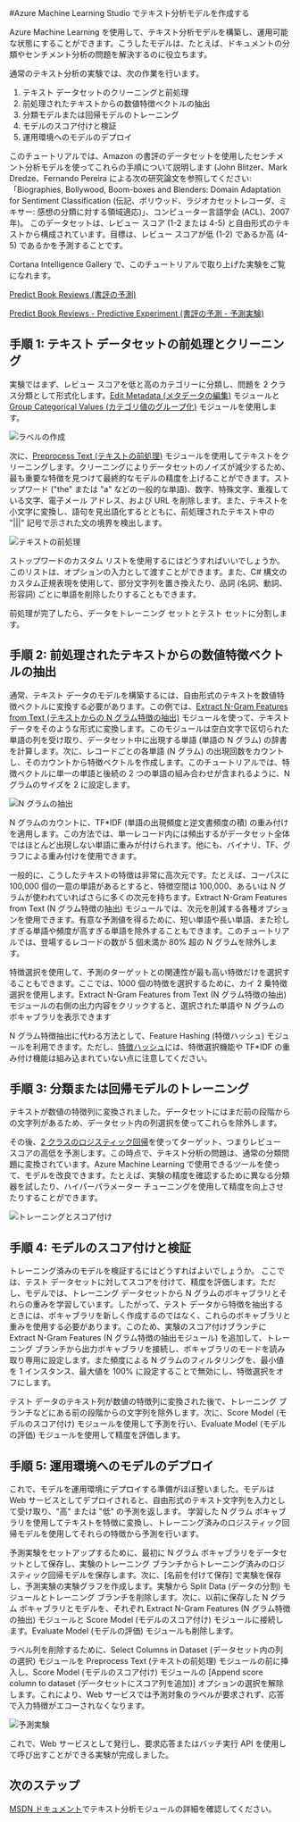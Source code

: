 <properties
	pageTitle="Azure Machine Learning Studio でテキスト分析モデルを作成する | Microsoft Azure"
	description="テキストの前処理、N グラム、または特徴ハッシュ用のモジュールを使って Azure Machine Learning Studio でテキスト分析モデルを作成する方法"
	services="machine-learning"
	documentationCenter=""
	authors="rastala"
	manager="paulettm"
	editor=""/>

<tags
	ms.service="machine-learning"
	ms.workload="data-services"
	ms.tgt_pltfrm="na"
	ms.devlang="na"
	ms.topic="article"
	ms.date="09/06/2016"
	ms.author="roastala" />


#Azure Machine Learning Studio でテキスト分析モデルを作成する

Azure Machine Learning を使用して、テキスト分析モデルを構築し、運用可能な状態にすることができます。こうしたモデルは、たとえば、ドキュメントの分類やセンチメント分析の問題を解決するのに役立ちます。

通常のテキスト分析の実験では、次の作業を行います。

 1. テキスト データセットのクリーニングと前処理
 2. 前処理されたテキストからの数値特徴ベクトルの抽出
 3. 分類モデルまたは回帰モデルのトレーニング
 4. モデルのスコア付けと検証
 5. 運用環境へのモデルのデプロイ

このチュートリアルでは、Amazon の書評のデータセットを使用したセンチメント分析モデルを使ってこれらの手順について説明します (John Blitzer、Mark Dredze、Fernando Pereira による次の研究論文を参照してください: 「Biographies, Bollywood, Boom-boxes and Blenders: Domain Adaptation for Sentiment Classification (伝記、ボリウッド、ラジオカセットレコーダ、ミキサー: 感想の分類に対する領域適応)」、コンピューター言語学会 (ACL)、2007 年)。 このデータセットは、レビュー スコア (1-2 または 4-5) と自由形式のテキストから構成されています。目標は、レビュー スコアが低 (1-2) であるか高 (4-5) であるかを予測することです。

Cortana Intelligence Gallery で、このチュートリアルで取り上げた実験をご覧になれます。

[Predict Book Reviews (書評の予測)](https://gallery.cortanaintelligence.com/Experiment/Predict-Book-Reviews-1)

[Predict Book Reviews - Predictive Experiment (書評の予測 - 予測実験)](https://gallery.cortanaintelligence.com/Experiment/Predict-Book-Reviews-Predictive-Experiment-1)

## 手順 1: テキスト データセットの前処理とクリーニング

実験ではまず、レビュー スコアを低と高のカテゴリーに分類し、問題を 2 クラス分類として形式化します。[Edit Metadata (メタデータの編集)](https://msdn.microsoft.com/library/azure/dn905986.aspx) モジュールと[Group Categorical Values (カテゴリ値のグループ化)](https://msdn.microsoft.com/library/azure/dn906014.aspx) モジュールを使用します。

![ラベルの作成](./media/machine-learning-text-analytics-module-tutorial/create-label.png)

次に、[Preprocess Text (テキストの前処理)](https://msdn.microsoft.com/library/azure/mt762915.aspx) モジュールを使用してテキストをクリーニングします。クリーニングによりデータセットのノイズが減少するため、最も重要な特徴を見つけて最終的なモデルの精度を上げることができます。ストップワード ("the" または "a" などの一般的な単語)、数字、特殊文字、重複している文字、電子メール アドレス、および URL を削除します。また、テキストを小文字に変換し、語句を見出語化するとともに、前処理されたテキスト中の "|||" 記号で示された文の境界を検出します。

![テキストの前処理](./media/machine-learning-text-analytics-module-tutorial/preprocess-text.png)

ストップワードのカスタム リストを使用するにはどうすればいいでしょうか。 このリストは、オプションの入力として渡すことができます。また、C# 構文のカスタム正規表現を使用して、部分文字列を置き換えたり、品詞 (名詞、動詞、形容詞) ごとに単語を削除したりすることもできます。

前処理が完了したら、データをトレーニング セットとテスト セットに分割します。

## 手順 2: 前処理されたテキストからの数値特徴ベクトルの抽出

通常、テキスト データのモデルを構築するには、自由形式のテキストを数値特徴ベクトルに変換する必要があります。この例では、[Extract N-Gram Features from Text (テキストからの N グラム特徴の抽出)](https://msdn.microsoft.com/library/azure/mt762916.aspx) モジュールを使って、テキスト データをそのような形式に変換します。このモジュールは空白文字で区切られた単語の列を受け取り、データセット中に出現する単語 (単語の N グラム) の辞書を計算します。次に、レコードごとの各単語 (N グラム) の出現回数をカウントし、そのカウントから特徴ベクトルを作成します。このチュートリアルでは、特徴ベクトルに単一の単語と後続の 2 つの単語の組み合わせが含まれるように、N グラムのサイズを 2 に設定します。

![N グラムの抽出](./media/machine-learning-text-analytics-module-tutorial/extract-ngrams.png)

N グラムのカウントに、TF*IDF (単語の出現頻度と逆文書頻度の積) の重み付けを適用します。この方法では、単一レコード内には頻出するがデータセット全体ではほとんど出現しない単語に重みが付けられます。他にも、バイナリ、TF、グラフによる重み付けを使用できます。

一般的に、こうしたテキストの特徴は非常に高次元です。たとえば、コーパスに 100,000 個の一意の単語があるとすると、特徴空間は 100,000、あるいは N グラムが使われていればさらに多くの次元を持ちます。Extract N-Gram Features from Text (N グラム特徴の抽出) モジュールでは、次元を削減する各種オプションを使用できます。有意な予測値を得るために、短い単語や長い単語、また珍しすぎる単語や頻度が高すぎる単語を除外することもできます。このチュートリアルでは、登場するレコードの数が 5 個未満か 80% 超の N グラムを除外します。

特徴選択を使用して、予測のターゲットとの関連性が最も高い特徴だけを選択することもできます。ここでは、1000 個の特徴を選択するために、カイ 2 乗特徴選択を使用します。Extract N-Gram Features from Text (N グラム特徴の抽出) モジュールの右側の出力内容をクリックすると、選択された単語や N グラムのボキャブラリを表示できます

N グラム特徴抽出に代わる方法として、Feature Hashing (特徴ハッシュ) モジュールを利用できます。ただし、[特徴ハッシュ](https://msdn.microsoft.com/library/azure/dn906018.aspx)には、特徴選択機能や TF*IDF の重み付け機能は組み込まれていない点に注意してください。

## 手順 3: 分類または回帰モデルのトレーニング

テキストが数値の特徴列に変換されました。データセットにはまだ前の段階からの文字列があるため、データセット内の列選択を使ってこれらを除外します。

その後、[2 クラスのロジスティック回帰](https://msdn.microsoft.com/library/azure/dn905994.aspx)を使ってターゲット、つまりレビュー スコアの高低を予測します。この時点で、テキスト分析の問題は、通常の分類問題に変換されています。Azure Machine Learning で使用できるツールを使って、モデルを改良できます。たとえば、実験の精度を確認するために異なる分類器を試したり、ハイパーパラメーター チューニングを使用して精度を向上させたりすることができます。

![トレーニングとスコア付け](./media/machine-learning-text-analytics-module-tutorial/scoring-text.png)

## 手順 4: モデルのスコア付けと検証

トレーニング済みのモデルを検証するにはどうすればよいでしょうか。 ここでは、テスト データセットに対してスコアを付けて、精度を評価します。ただし、モデルでは、トレーニング データセットから N グラムのボキャブラリとそれらの重みを学習しています。したがって、テスト データから特徴を抽出するときには、ボキャブラリを新しく作成するのではなく、これらのボキャブラリと重みを使用する必要があります。このため、実験のスコア付けブランチに Extract N-Gram Features (N グラム特徴の抽出モジュール) を追加して、トレーニング ブランチから出力ボキャブラリを接続し、ボキャブラリのモードを読み取り専用に設定します。また頻度による N グラムのフィルタリングを、最小値を 1 インスタンス、最大値を 100% に設定することで無効にし、特徴選択をオフにします。

テスト データのテキスト列が数値の特徴列に変換された後で、トレーニング ブランチなどにある前の段階からの文字列を除外します。次に、Score Model (モデルのスコア付け) モジュールを使用して予測を行い、Evaluate Model (モデルの評価) モジュールを使用して精度を評価します。

## 手順 5: 運用環境へのモデルのデプロイ

これで、モデルを運用環境にデプロイする準備がほぼ整いました。モデルは Web サービスとしてデプロイされると、自由形式のテキスト文字列を入力として受け取り、"高" または "低" の予測を返します。 学習した N グラム ボキャブラリを使用してテキストを特徴に変換し、トレーニング済みのロジスティック回帰モデルを使用してそれらの特徴から予測を行います。

予測実験をセットアップするために、最初に N グラム ボキャブラリをデータセットとして保存し、実験のトレーニング ブランチからトレーニング済みのロジスティック回帰モデルを保存します。次に、[名前を付けて保存] で実験を保存し、予測実験の実験グラフを作成します。実験から Split Data (データの分割) モジュールとトレーニング ブランチを削除します。次に、以前に保存した N グラム ボキャブラリとモデルを、それぞれ Extract N-Gram Features (N グラム特徴の抽出) モジュールと Score Model (モデルのスコア付け) モジュールに接続します。Evaluate Model (モデルの評価) モジュールも削除します。

ラベル列を削除するために、Select Columns in Dataset (データセット内の列の選択) モジュールを Preprocess Text (テキストの前処理) モジュールの前に挿入し、Score Model (モデルのスコア付け) モジュールの [Append score column to dataset (データセットにスコア列を追加)] オプションの選択を解除します。これにより、Web サービスでは予測対象のラベルが要求されず、応答で入力特徴がエコーされなくなります。

![予測実験](./media/machine-learning-text-analytics-module-tutorial/predictive-text.png)

これで、Web サービスとして発行し、要求応答またはバッチ実行 API を使用して呼び出すことができる実験が完成しました。

## 次のステップ

[MSDN ドキュメント](https://msdn.microsoft.com/library/azure/dn905886.aspx)でテキスト分析モジュールの詳細を確認してください。

<!---HONumber=AcomDC_0907_2016-->
